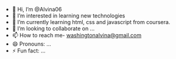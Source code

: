 - 👋 Hi, I’m @Alvina06
- 👀 I’m interested in learning new technologies
- 🌱 I’m currently learning html, css and javascript from coursera.
- 💞️ I’m looking to collaborate on ...
- 📫 How to reach me- washingtonalvina@gmail.com
- 😄 Pronouns: ...
- ⚡ Fun fact: ...

<!---
Alvina06/Alvina06 is a ✨ special ✨ repository because its `README.md` (this file) appears on your GitHub profile.
You can click the Preview link to take a look at your changes.
--->
